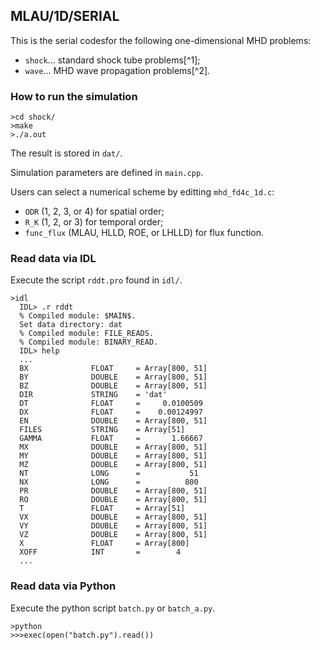 ## MLAU/1D/SERIAL
This is the serial codesfor the following one-dimensional MHD problems:
- `shock`... standard shock tube problems[^1];
- `wave`... MHD wave propagation problems[^2].

### How to run the simulation
```
>cd shock/
>make
>./a.out
```

The result is stored in `dat/`.

Simulation parameters are defined in `main.cpp`.

Users can select a numerical scheme by editting `mhd_fd4c_1d.c`:
- `ODR` (1, 2, 3, or 4) for spatial order;
- `R_K` (1, 2, or 3) for temporal order;
- `func_flux` (MLAU, HLLD, ROE, or LHLLD) for flux function.

### Read data via IDL
Execute the script `rddt.pro` found in `idl/`.
```
>idl
  IDL> .r rddt
  % Compiled module: $MAIN$.
  Set data directory: dat
  % Compiled module: FILE_READS.
  % Compiled module: BINARY_READ.
  IDL> help
  ...
  BX              FLOAT     = Array[800, 51]
  BY              DOUBLE    = Array[800, 51]
  BZ              DOUBLE    = Array[800, 51]
  DIR             STRING    = 'dat'
  DT              FLOAT     =     0.0100509
  DX              FLOAT     =    0.00124997
  EN              DOUBLE    = Array[800, 51]
  FILES           STRING    = Array[51]
  GAMMA           FLOAT     =       1.66667
  MX              DOUBLE    = Array[800, 51]
  MY              DOUBLE    = Array[800, 51]
  MZ              DOUBLE    = Array[800, 51]
  NT              LONG      =           51
  NX              LONG      =          800
  PR              DOUBLE    = Array[800, 51]
  RO              DOUBLE    = Array[800, 51]
  T               FLOAT     = Array[51]
  VX              DOUBLE    = Array[800, 51]
  VY              DOUBLE    = Array[800, 51]
  VZ              DOUBLE    = Array[800, 51]
  X               FLOAT     = Array[800]
  XOFF            INT       =        4
  ...  
```

### Read data via Python
Execute the python script `batch.py` or `batch_a.py`.

```
>python
>>>exec(open("batch.py").read())
```
